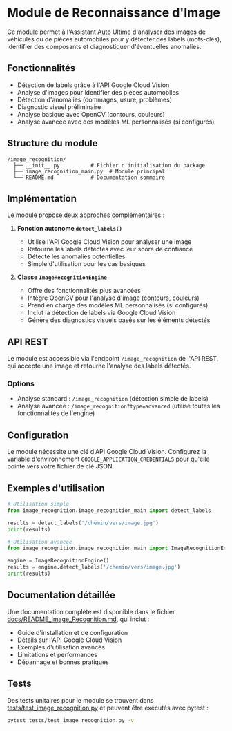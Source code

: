 # Module de Reconnaissance d'Image

Ce module permet à l'Assistant Auto Ultime d'analyser des images de véhicules ou de pièces automobiles pour y détecter des labels (mots-clés), identifier des composants et diagnostiquer d'éventuelles anomalies.

## Fonctionnalités

- Détection de labels grâce à l'API Google Cloud Vision
- Analyse d'images pour identifier des pièces automobiles
- Détection d'anomalies (dommages, usure, problèmes)
- Diagnostic visuel préliminaire
- Analyse basique avec OpenCV (contours, couleurs)
- Analyse avancée avec des modèles ML personnalisés (si configurés)

## Structure du module

```
/image_recognition/
  ├── __init__.py          # Fichier d'initialisation du package
  ├── image_recognition_main.py  # Module principal
  └── README.md            # Documentation sommaire
```

## Implémentation

Le module propose deux approches complémentaires :

1. **Fonction autonome `detect_labels()`**
   - Utilise l'API Google Cloud Vision pour analyser une image
   - Retourne les labels détectés avec leur score de confiance
   - Détecte les anomalies potentielles
   - Simple d'utilisation pour les cas basiques

2. **Classe `ImageRecognitionEngine`**
   - Offre des fonctionnalités plus avancées
   - Intègre OpenCV pour l'analyse d'image (contours, couleurs)
   - Prend en charge des modèles ML personnalisés (si configurés)
   - Inclut la détection de labels via Google Cloud Vision
   - Génère des diagnostics visuels basés sur les éléments détectés

## API REST

Le module est accessible via l'endpoint `/image_recognition` de l'API REST, qui accepte une image et retourne l'analyse des labels détectés.

### Options

- Analyse standard : `/image_recognition` (détection simple de labels)
- Analyse avancée : `/image_recognition?type=advanced` (utilise toutes les fonctionnalités de l'engine)

## Configuration

Le module nécessite une clé d'API Google Cloud Vision. Configurez la variable d'environnement `GOOGLE_APPLICATION_CREDENTIALS` pour qu'elle pointe vers votre fichier de clé JSON.

## Exemples d'utilisation

```python
# Utilisation simple
from image_recognition.image_recognition_main import detect_labels

results = detect_labels('/chemin/vers/image.jpg')
print(results)

# Utilisation avancée
from image_recognition.image_recognition_main import ImageRecognitionEngine

engine = ImageRecognitionEngine()
results = engine.detect_labels('/chemin/vers/image.jpg')
print(results)
```

## Documentation détaillée

Une documentation complète est disponible dans le fichier [docs/README_Image_Recognition.md](../docs/README_Image_Recognition.md), qui inclut :

- Guide d'installation et de configuration
- Détails sur l'API Google Cloud Vision
- Exemples d'utilisation avancés
- Limitations et performances
- Dépannage et bonnes pratiques

## Tests

Des tests unitaires pour le module se trouvent dans [tests/test_image_recognition.py](../tests/test_image_recognition.py) et peuvent être exécutés avec pytest :

```bash
pytest tests/test_image_recognition.py -v
```
